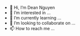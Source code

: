 - 👋 Hi, I’m Dean Nguyen
- 👀 I’m interested in ...
- 🌱 I’m currently learning ...
- 💞️ I’m looking to collaborate on ...
- 📫 How to reach me ...

<!---
dean-nguyen3-tafensw/dean-nguyen3-tafensw is a ✨ special ✨ repository because its `README.md` (this file) appears on your GitHub profile.
You can click the Preview link to take a look at your changes.
--->
